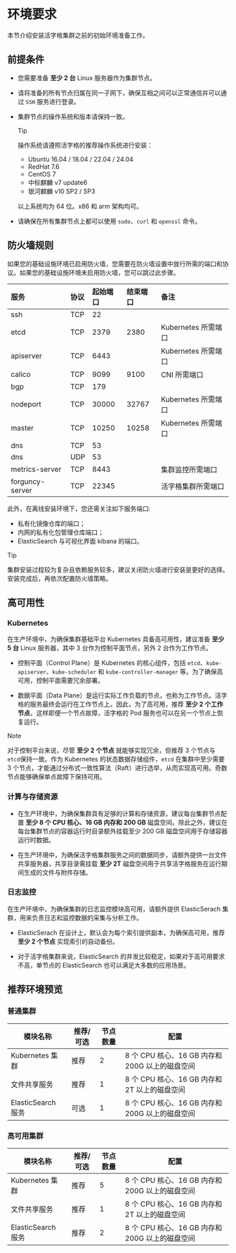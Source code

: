 # 环境要求

本节介绍安装活字格集群之前的初始环境准备工作。

## 前提条件

-   您需要准备 **至少 2 台** Linux 服务器作为集群节点。

-   请将准备的所有节点归属在同一子网下，确保互相之间可以正常通信并可以通过 `SSH` 服务进行登录。

-   集群节点的操作系统和版本请保持一致。

    > [!TIP]
    >
    > 操作系统请遵照活字格的推荐操作系统进行安装：
    >
    > -   Ubuntu 16.04 / 18.04 / 22.04 / 24.04
    > -   RedHat 7.6
    > -   CentOS 7
    > -   中标麒麟 v7 update6
    > -   银河麒麟 v10 SP2 / SP3
    >
    > 以上系统均为 64 位。x86 和 arm 架构均可。

-   请确保在所有集群节点上都可以使用 `sudo`、`curl` 和 `openssl` 命令。

## 防火墙规则

如果您的基础设施环境已启用防火墙，您需要在防火墙设置中放行所需的端口和协议。如果您的基础设施环境未启用防火墙，您可以跳过此步骤。

| 服务            | 协议 | 起始端口 | 结束端口 | 备注                |
| :-------------- | :--- | :------- | :------- | :------------------ |
| ssh             | TCP  | 22       |          |                     |
| etcd            | TCP  | 2379     | 2380     | Kubernetes 所需端口 |
| apiserver       | TCP  | 6443     |          | Kubernetes 所需端口 |
| calico          | TCP  | 9099     | 9100     | CNI 所需端口        |
| bgp             | TCP  | 179      |          |                     |
| nodeport        | TCP  | 30000    | 32767    | Kubernetes 所需端口 |
| master          | TCP  | 10250    | 10258    | Kubernetes 所需端口 |
| dns             | TCP  | 53       |          |                     |
| dns             | UDP  | 53       |          |                     |
| metrics-server  | TCP  | 8443     |          | 集群监控所需端口    |
| forguncy-server | TCP  | 22345    |          | 活字格集群所需端口  |

此外，在离线安装环境下，您还需关注如下服务端口:

-   私有化镜像仓库的端口；
-   内网的私有化包管理仓库端口；
-   ElasticSearch 与可视化界面 kibana 的端口。

> [!TIP]
>
> 集群安装过程较为复杂且依赖服务较多，建议关闭防火墙进行安装是更好的选择。安装完成后，再依次配置防火墙策略。

## 高可用性

### Kubernetes

在生产环境中，为确保集群基础平台 Kubernetes 具备高可用性，建议准备 **至少 5 台** Linux 服务器，其中 3 台作为控制平面节点，另外 2 台作为工作节点。

-   控制平面（Control Plane）是 Kubernetes 的核心组件，包括 `etcd`、`kube-apiserver`、`kube-scheduler` 和 `kube-controller-manager` 等。为了确保高可用，控制平面需要冗余部署。

-   数据平面（Data Plane）是运行实际工作负载的节点，也称为工作节点。活字格的服务最终会运行在工作节点上。因此，为了高可用，推荐 **至少 2 个工作节点**，这样即便一个节点故障，活字格的 Pod 服务也可以在另一个节点上恢复运行。

> [!NOTE]
>
> 对于控制平台来说，尽管 **至少 2 个节点** 就能够实现冗余，但推荐 3 个节点与 `etcd`保持一致。作为 Kubernetes 的状态数据存储组件，`etcd` 在集群中至少需要 3 个节点，才能通过分布式一致性算法（Raft）进行选举，从而实现高可用。奇数节点能够确保单点故障下保持可用。

### 计算与存储资源

-   在生产环境中，为确保集群具有足够的计算和存储资源，建议每台集群节点配置 **至少 8 个 CPU 核心、16 GB 内存和 200 GB** 磁盘空间。除此之外，建议在每台集群节点的容器运行时目录额外挂载至少 200 GB 磁盘空间用于存储容器运行时数据。

-   在生产环境中，为确保活字格集群服务之间的数据同步，请额外提供一台文件共享服务器，共享目录需挂载 **至少 2T** 磁盘空间用于共享活字格服务在运行期间生成的文件与附件存储。

### 日志监控

在生产环境中，为确保集群的日志监控模块高可用，请额外提供 ElasticSerach 集群，用来负责日志和监控数据的采集与分析工作。

-   ElasticSerach 在设计上，默认会为每个索引提供副本，为确保高可用，推荐 **至少 2 个节点** 实现索引的自动备份。

-   对于活字格集群来说，ElasticSearch 的并发比较稳定，如果对于高可用要求不高，单节点的 ElasticSearch 也可以满足大多数的应用场景。

## 推荐环境预览

### 普通集群

| 模块名称           | 推荐/可选 | 节点数量 | 配置                                            |
| ------------------ | --------- | -------- | ----------------------------------------------- |
| Kubernetes 集群    | 推荐      | 2        | 8 个 CPU 核心、16 GB 内存和 200G 以上的磁盘空间 |
| 文件共享服务       | 推荐      | 1        | 8 个 CPU 核心、16 GB 内存和 2T 以上的磁盘空间   |
| ElasticSearch 服务 | 可选      | 1        | 8 个 CPU 核心、16 GB 内存和 200G 以上的磁盘空间 |

### 高可用集群

| 模块名称           | 推荐/可选 | 节点数量 | 配置                                            |
| ------------------ | --------- | -------- | ----------------------------------------------- |
| Kubernetes 集群    | 推荐      | 5        | 8 个 CPU 核心、16 GB 内存和 200G 以上的磁盘空间 |
| 文件共享服务       | 推荐      | 1        | 8 个 CPU 核心、16 GB 内存和 2T 以上的磁盘空间   |
| ElasticSearch 服务 | 推荐      | 2        | 8 个 CPU 核心、16 GB 内存和 200G 以上的磁盘空间 |
